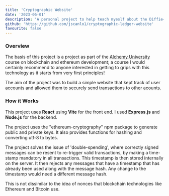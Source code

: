 ```yaml
---
title: 'Cryptographic Website'
date: '2023-06-01'
description: 'A personal project to help teach myeslf about the Diffie–Hellman keys and other cryptographic concepts. Based of a project as part of Alechemy Universitys blockchain course.'
github: 'https://github.com/jscanlo1/cryptographic-ledger-website'
favourite: false
---
```


### Overview

The basis of this project is a project as part of the [Alchemy University](https://university.alchemy.com/) course on blockchain and ethereum development; a course I would certainly recommend to anyone interested in getting to grips with this technology as it starts from very first principles!

The aim of the project was to build a simple website that kept track of user accounts and allowed them to securely send transactions to other acounts.

### How it Works

This project uses **React** using **Vite** for the front end. I used **Express.js** and **Node.js** for the backend.

The project uses the "ethereum-cryptography" npm package to generate public and private keys. 
It also provides functions for hashing and converting utf-8 to bytes.

The project solves the issue of 'double-spending', where correctly signed messages can be resent to re-trigger valid transactions, by making a time-stamp mandatory in all transactions. 
This timestamp is then stored internally on the server. 
It then rejects any messages that have a timestamp that has already been used along with the message hash. 
Any change to the timestamp would need a different message hash.

This is not dissimilar to the idea of nonces that blockchain technologies like Ethereum and Bitcoin use.
